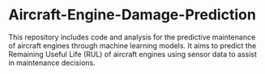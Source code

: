 # Aircraft-Engine-Damage-Prediction
This repository includes code and analysis for the predictive maintenance of aircraft engines through machine learning models. It aims to predict the Remaining Useful Life (RUL) of aircraft engines using sensor data to assist in maintenance decisions.

